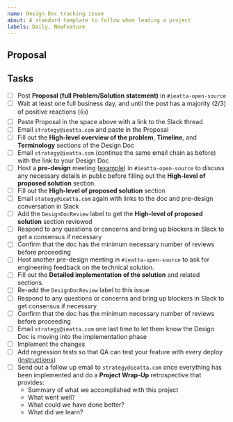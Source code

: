 ```yaml
---
name: Design Doc tracking issue
about: A standard template to follow when leading a project
labels: Daily, NewFeature
---
```


## Proposal

## Tasks

- [ ] Post **Proposal (full Problem/Solution statement)** in `#ieatta-open-source`
- [ ] Wait at least one full business day, and until the post has a majority (2/3) of positive reactions (👍)
- [ ] Paste Proposal in the space above with a link to the Slack thread
- [ ] Email `strategy@ieatta.com` and paste in the Proposal
- [ ] Fill out the **High-level overview of the problem**, **Timeline**, and **Terminology** sections of the Design Doc
- [ ] Email `strategy@ieatta.com` (continue the same email chain as before) with the link to your Design Doc
- [ ] Host a **pre-design** meeting ([example](https://ieatta.slack.com/archives/C01GTK53T8Q/p1665794669539419)) in `#ieatta-open-source` to discuss any necessary details in public before filling out the **High-level of proposed solution** section.
- [ ] Fill out the **High-level of proposed solution** section
- [ ] Email `stategy@ieatta.com` again with links to the doc and pre-design conversation in Slack
- [ ] Add the `DesignDocReview` label to get the **High-level of proposed solution** section reviewed
- [ ] Respond to any questions or concerns and bring up blockers in Slack to get a consensus if necessary
- [ ] Confirm that the doc has the minimum necessary number of reviews before proceeding
- [ ] Host another pre-design meeting in `#ieatta-open-source` to ask for engineering feedback on the technical solution.
- [ ] Fill out the **Detailed implementation of the solution** and related sections.
- [ ] Re-add the `DesignDocReview` label to this issue
- [ ] Respond to any questions or concerns and bring up blockers in Slack to get consensus if necessary
- [ ] Confirm that the doc has the minimum necessary number of reviews before proceeding
- [ ] Email `strategy@ieatta.com` one last time to let them know the Design Doc is moving into the implementation phase
- [ ] Implement the changes
- [ ] Add regression tests so that QA can test your feature with every deploy ([instructions](https://stackoverflowteams.com/c/ieatta/questions/363))
- [ ] Send out a follow up email to `strategy@ieatta.com` once everything has been implemented and do a **Project Wrap-Up** retrospective that provides:
    - Summary of what we accomplished with this project
    - What went well?
    - What could we have done better?
    - What did we learn?

